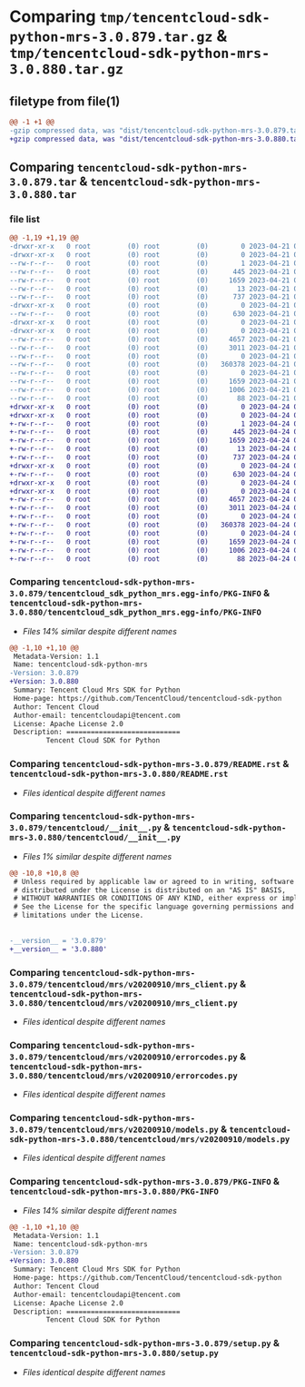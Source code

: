 # Comparing `tmp/tencentcloud-sdk-python-mrs-3.0.879.tar.gz` & `tmp/tencentcloud-sdk-python-mrs-3.0.880.tar.gz`

## filetype from file(1)

```diff
@@ -1 +1 @@
-gzip compressed data, was "dist/tencentcloud-sdk-python-mrs-3.0.879.tar", last modified: Fri Apr 21 00:53:16 2023, max compression
+gzip compressed data, was "dist/tencentcloud-sdk-python-mrs-3.0.880.tar", last modified: Mon Apr 24 03:17:43 2023, max compression
```

## Comparing `tencentcloud-sdk-python-mrs-3.0.879.tar` & `tencentcloud-sdk-python-mrs-3.0.880.tar`

### file list

```diff
@@ -1,19 +1,19 @@
-drwxr-xr-x   0 root         (0) root         (0)        0 2023-04-21 00:53:16.000000 tencentcloud-sdk-python-mrs-3.0.879/
-drwxr-xr-x   0 root         (0) root         (0)        0 2023-04-21 00:53:16.000000 tencentcloud-sdk-python-mrs-3.0.879/tencentcloud_sdk_python_mrs.egg-info/
--rw-r--r--   0 root         (0) root         (0)        1 2023-04-21 00:53:16.000000 tencentcloud-sdk-python-mrs-3.0.879/tencentcloud_sdk_python_mrs.egg-info/dependency_links.txt
--rw-r--r--   0 root         (0) root         (0)      445 2023-04-21 00:53:16.000000 tencentcloud-sdk-python-mrs-3.0.879/tencentcloud_sdk_python_mrs.egg-info/SOURCES.txt
--rw-r--r--   0 root         (0) root         (0)     1659 2023-04-21 00:53:16.000000 tencentcloud-sdk-python-mrs-3.0.879/tencentcloud_sdk_python_mrs.egg-info/PKG-INFO
--rw-r--r--   0 root         (0) root         (0)       13 2023-04-21 00:53:16.000000 tencentcloud-sdk-python-mrs-3.0.879/tencentcloud_sdk_python_mrs.egg-info/top_level.txt
--rw-r--r--   0 root         (0) root         (0)      737 2023-04-21 00:53:16.000000 tencentcloud-sdk-python-mrs-3.0.879/README.rst
-drwxr-xr-x   0 root         (0) root         (0)        0 2023-04-21 00:53:16.000000 tencentcloud-sdk-python-mrs-3.0.879/tencentcloud/
--rw-r--r--   0 root         (0) root         (0)      630 2023-04-21 00:53:16.000000 tencentcloud-sdk-python-mrs-3.0.879/tencentcloud/__init__.py
-drwxr-xr-x   0 root         (0) root         (0)        0 2023-04-21 00:53:16.000000 tencentcloud-sdk-python-mrs-3.0.879/tencentcloud/mrs/
-drwxr-xr-x   0 root         (0) root         (0)        0 2023-04-21 00:53:16.000000 tencentcloud-sdk-python-mrs-3.0.879/tencentcloud/mrs/v20200910/
--rw-r--r--   0 root         (0) root         (0)     4657 2023-04-21 00:53:16.000000 tencentcloud-sdk-python-mrs-3.0.879/tencentcloud/mrs/v20200910/mrs_client.py
--rw-r--r--   0 root         (0) root         (0)     3011 2023-04-21 00:53:16.000000 tencentcloud-sdk-python-mrs-3.0.879/tencentcloud/mrs/v20200910/errorcodes.py
--rw-r--r--   0 root         (0) root         (0)        0 2023-04-21 00:53:16.000000 tencentcloud-sdk-python-mrs-3.0.879/tencentcloud/mrs/v20200910/__init__.py
--rw-r--r--   0 root         (0) root         (0)   360378 2023-04-21 00:53:16.000000 tencentcloud-sdk-python-mrs-3.0.879/tencentcloud/mrs/v20200910/models.py
--rw-r--r--   0 root         (0) root         (0)        0 2023-04-21 00:53:16.000000 tencentcloud-sdk-python-mrs-3.0.879/tencentcloud/mrs/__init__.py
--rw-r--r--   0 root         (0) root         (0)     1659 2023-04-21 00:53:16.000000 tencentcloud-sdk-python-mrs-3.0.879/PKG-INFO
--rw-r--r--   0 root         (0) root         (0)     1006 2023-04-21 00:53:16.000000 tencentcloud-sdk-python-mrs-3.0.879/setup.py
--rw-r--r--   0 root         (0) root         (0)       88 2023-04-21 00:53:16.000000 tencentcloud-sdk-python-mrs-3.0.879/setup.cfg
+drwxr-xr-x   0 root         (0) root         (0)        0 2023-04-24 03:17:43.000000 tencentcloud-sdk-python-mrs-3.0.880/
+drwxr-xr-x   0 root         (0) root         (0)        0 2023-04-24 03:17:43.000000 tencentcloud-sdk-python-mrs-3.0.880/tencentcloud_sdk_python_mrs.egg-info/
+-rw-r--r--   0 root         (0) root         (0)        1 2023-04-24 03:17:43.000000 tencentcloud-sdk-python-mrs-3.0.880/tencentcloud_sdk_python_mrs.egg-info/dependency_links.txt
+-rw-r--r--   0 root         (0) root         (0)      445 2023-04-24 03:17:43.000000 tencentcloud-sdk-python-mrs-3.0.880/tencentcloud_sdk_python_mrs.egg-info/SOURCES.txt
+-rw-r--r--   0 root         (0) root         (0)     1659 2023-04-24 03:17:43.000000 tencentcloud-sdk-python-mrs-3.0.880/tencentcloud_sdk_python_mrs.egg-info/PKG-INFO
+-rw-r--r--   0 root         (0) root         (0)       13 2023-04-24 03:17:43.000000 tencentcloud-sdk-python-mrs-3.0.880/tencentcloud_sdk_python_mrs.egg-info/top_level.txt
+-rw-r--r--   0 root         (0) root         (0)      737 2023-04-24 03:17:43.000000 tencentcloud-sdk-python-mrs-3.0.880/README.rst
+drwxr-xr-x   0 root         (0) root         (0)        0 2023-04-24 03:17:43.000000 tencentcloud-sdk-python-mrs-3.0.880/tencentcloud/
+-rw-r--r--   0 root         (0) root         (0)      630 2023-04-24 03:17:43.000000 tencentcloud-sdk-python-mrs-3.0.880/tencentcloud/__init__.py
+drwxr-xr-x   0 root         (0) root         (0)        0 2023-04-24 03:17:43.000000 tencentcloud-sdk-python-mrs-3.0.880/tencentcloud/mrs/
+drwxr-xr-x   0 root         (0) root         (0)        0 2023-04-24 03:17:43.000000 tencentcloud-sdk-python-mrs-3.0.880/tencentcloud/mrs/v20200910/
+-rw-r--r--   0 root         (0) root         (0)     4657 2023-04-24 03:17:43.000000 tencentcloud-sdk-python-mrs-3.0.880/tencentcloud/mrs/v20200910/mrs_client.py
+-rw-r--r--   0 root         (0) root         (0)     3011 2023-04-24 03:17:43.000000 tencentcloud-sdk-python-mrs-3.0.880/tencentcloud/mrs/v20200910/errorcodes.py
+-rw-r--r--   0 root         (0) root         (0)        0 2023-04-24 03:17:43.000000 tencentcloud-sdk-python-mrs-3.0.880/tencentcloud/mrs/v20200910/__init__.py
+-rw-r--r--   0 root         (0) root         (0)   360378 2023-04-24 03:17:43.000000 tencentcloud-sdk-python-mrs-3.0.880/tencentcloud/mrs/v20200910/models.py
+-rw-r--r--   0 root         (0) root         (0)        0 2023-04-24 03:17:43.000000 tencentcloud-sdk-python-mrs-3.0.880/tencentcloud/mrs/__init__.py
+-rw-r--r--   0 root         (0) root         (0)     1659 2023-04-24 03:17:43.000000 tencentcloud-sdk-python-mrs-3.0.880/PKG-INFO
+-rw-r--r--   0 root         (0) root         (0)     1006 2023-04-24 03:17:43.000000 tencentcloud-sdk-python-mrs-3.0.880/setup.py
+-rw-r--r--   0 root         (0) root         (0)       88 2023-04-24 03:17:43.000000 tencentcloud-sdk-python-mrs-3.0.880/setup.cfg
```

### Comparing `tencentcloud-sdk-python-mrs-3.0.879/tencentcloud_sdk_python_mrs.egg-info/PKG-INFO` & `tencentcloud-sdk-python-mrs-3.0.880/tencentcloud_sdk_python_mrs.egg-info/PKG-INFO`

 * *Files 14% similar despite different names*

```diff
@@ -1,10 +1,10 @@
 Metadata-Version: 1.1
 Name: tencentcloud-sdk-python-mrs
-Version: 3.0.879
+Version: 3.0.880
 Summary: Tencent Cloud Mrs SDK for Python
 Home-page: https://github.com/TencentCloud/tencentcloud-sdk-python
 Author: Tencent Cloud
 Author-email: tencentcloudapi@tencent.com
 License: Apache License 2.0
 Description: ============================
         Tencent Cloud SDK for Python
```

### Comparing `tencentcloud-sdk-python-mrs-3.0.879/README.rst` & `tencentcloud-sdk-python-mrs-3.0.880/README.rst`

 * *Files identical despite different names*

### Comparing `tencentcloud-sdk-python-mrs-3.0.879/tencentcloud/__init__.py` & `tencentcloud-sdk-python-mrs-3.0.880/tencentcloud/__init__.py`

 * *Files 1% similar despite different names*

```diff
@@ -10,8 +10,8 @@
 # Unless required by applicable law or agreed to in writing, software
 # distributed under the License is distributed on an "AS IS" BASIS,
 # WITHOUT WARRANTIES OR CONDITIONS OF ANY KIND, either express or implied.
 # See the License for the specific language governing permissions and
 # limitations under the License.
 
 
-__version__ = '3.0.879'
+__version__ = '3.0.880'
```

### Comparing `tencentcloud-sdk-python-mrs-3.0.879/tencentcloud/mrs/v20200910/mrs_client.py` & `tencentcloud-sdk-python-mrs-3.0.880/tencentcloud/mrs/v20200910/mrs_client.py`

 * *Files identical despite different names*

### Comparing `tencentcloud-sdk-python-mrs-3.0.879/tencentcloud/mrs/v20200910/errorcodes.py` & `tencentcloud-sdk-python-mrs-3.0.880/tencentcloud/mrs/v20200910/errorcodes.py`

 * *Files identical despite different names*

### Comparing `tencentcloud-sdk-python-mrs-3.0.879/tencentcloud/mrs/v20200910/models.py` & `tencentcloud-sdk-python-mrs-3.0.880/tencentcloud/mrs/v20200910/models.py`

 * *Files identical despite different names*

### Comparing `tencentcloud-sdk-python-mrs-3.0.879/PKG-INFO` & `tencentcloud-sdk-python-mrs-3.0.880/PKG-INFO`

 * *Files 14% similar despite different names*

```diff
@@ -1,10 +1,10 @@
 Metadata-Version: 1.1
 Name: tencentcloud-sdk-python-mrs
-Version: 3.0.879
+Version: 3.0.880
 Summary: Tencent Cloud Mrs SDK for Python
 Home-page: https://github.com/TencentCloud/tencentcloud-sdk-python
 Author: Tencent Cloud
 Author-email: tencentcloudapi@tencent.com
 License: Apache License 2.0
 Description: ============================
         Tencent Cloud SDK for Python
```

### Comparing `tencentcloud-sdk-python-mrs-3.0.879/setup.py` & `tencentcloud-sdk-python-mrs-3.0.880/setup.py`

 * *Files identical despite different names*

